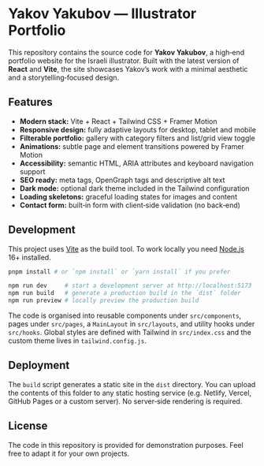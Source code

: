 # Yakov Yakubov — Illustrator Portfolio

This repository contains the source code for **Yakov Yakubov**, a high‑end portfolio website for the Israeli illustrator.  Built with the latest version of **React** and **Vite**, the site showcases Yakov’s work with a minimal aesthetic and a storytelling‑focused design.

## Features

* **Modern stack:** Vite + React + Tailwind CSS + Framer Motion
* **Responsive design:** fully adaptive layouts for desktop, tablet and mobile
* **Filterable portfolio:** gallery with category filters and list/grid view toggle
* **Animations:** subtle page and element transitions powered by Framer Motion
* **Accessibility:** semantic HTML, ARIA attributes and keyboard navigation support
* **SEO ready:** meta tags, OpenGraph tags and descriptive alt text
* **Dark mode:** optional dark theme included in the Tailwind configuration
* **Loading skeletons:** graceful loading states for images and content
* **Contact form:** built‑in form with client‑side validation (no back‑end)

## Development

This project uses [Vite](https://vitejs.dev/) as the build tool.  To work locally you need [Node.js](https://nodejs.org/) 16+ installed.

```bash
pnpm install # or `npm install` or `yarn install` if you prefer

npm run dev     # start a development server at http://localhost:5173
npm run build   # generate a production build in the `dist` folder
npm run preview # locally preview the production build
```

The code is organised into reusable components under `src/components`, pages under `src/pages`, a `MainLayout` in `src/layouts`, and utility hooks under `src/hooks`.  Global styles are defined with Tailwind in `src/index.css` and the custom theme lives in `tailwind.config.js`.

## Deployment

The `build` script generates a static site in the `dist` directory.  You can upload the contents of this folder to any static hosting service (e.g. Netlify, Vercel, GitHub Pages or a custom server).  No server‑side rendering is required.

## License

The code in this repository is provided for demonstration purposes.  Feel free to adapt it for your own projects.